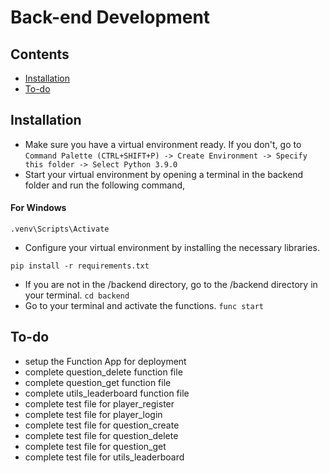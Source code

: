 # Back-end Development
## Contents
- [Installation](#installation)
- [To-do](#to-do)
## Installation
- Make sure you have a virtual environment ready. If you don't, go to `Command Palette (CTRL+SHIFT+P) -> Create Environment -> Specify this folder -> Select Python 3.9.0`
- Start your virtual environment by opening a terminal in the backend folder and run the following command,
#### For Windows
```
.venv\Scripts\Activate
```
- Configure your virtual environment by installing the necessary libraries. 
```
pip install -r requirements.txt
```
- If you are not in the /backend directory, go to the /backend directory in your terminal. `cd backend`
- Go to your terminal and activate the functions. `func start`

## To-do
- setup the Function App for deployment
- complete question_delete function file
- complete question_get function file
- complete utils_leaderboard function file
- complete test file for player_register
- complete test file for player_login
- complete test file for question_create
- complete test file for question_delete
- complete test file for question_get
- complete test file for utils_leaderboard